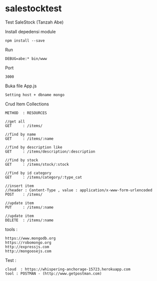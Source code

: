 # salestocktest
Test SaleStock (Tanzah Abe)

Install depedensi module
```
npm install --save
```

Run
```
DEBUG=abe:* bin/www
```

Port
```
3000
```

Buka file App.js
```
Setting host + dbname mongo
```

Crud Item Collections
```
METHOD  : RESOURCES

//get all
GET     : /items/

//find by name
GET     : /items/:name

//find by description like
GET     : /items/description/:description

//find by stock
GET     : /items/stock/:stock

//find by id category
GET     : /items/category/:type_cat

//insert item 
//header : Content-Type , value : application/x-www-form-urlencoded
POST    : /items/

//update item
PUT     : /items/:name

//update item
DELETE  : /items/:name
```

tools :
```
https://www.mongodb.org
https://robomongo.org
http://expressjs.com
http://mongoosejs.com
```

Test : 
```
cloud  : https://whispering-anchorage-15723.herokuapp.com 
tool : POSTMAN - (http://www.getpostman.com)
````
